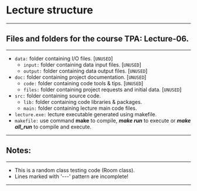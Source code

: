 # Lecture structure
---
## Files and folders for the course TPA: Lecture-06.
---
- `data:` folder containing I/O files. [`UNUSED`]
  - `input:` folder containing data input files. [`UNUSED`]
  - `output:` folder containing data output files. [`UNUSED`]
- `doc:` folder containing project documentation. [`UNUSED`]
  - `code:` folder containing code tools & tips. [`UNUSED`]
  - `files:` folder containing project requests and initial data. [`UNUSED`]
- `src:` folder containing source code.
  - `lib:` folder containing code libraries & packages.
  - `main:` folder containing lecture main code files.
- `lecture.exe:` lecture executable generated using makefile.
- `makefile:` use command **make** to compile, ***make run*** to execute or ***make all_run*** to compile and execute.
---
## Notes:
---
- This is a random class testing code (Room class).
- Lines marked with '---' pattern are incomplete!
---
